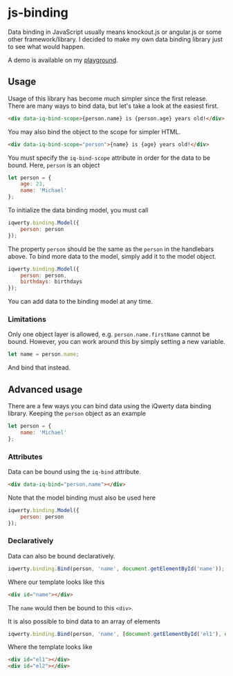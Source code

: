# js-binding

Data binding in JavaScript usually means knockout.js or angular.js or some other framework/library. I decided to make my own  data binding library just to see what would happen.

A demo is available on my [playground](https://www.michaelcheng.us/playground/lib-js/binding/).

## Usage
Usage of this library has become much simpler since the first release. There are many ways to bind data, but let's take a look at the easiest first.

```html
<div data-iq-bind-scope>{person.name} is {person.age} years old!</div>
```

You may also bind the object to the scope for simpler HTML.

```html
<div data-iq-bind-scope="person">{name} is {age} years old!</div>
```

You must specify the `iq-bind-scope` attribute in order for the data to be bound. Here, `person` is an object

```javascript
let person = {
	age: 23,
	name: 'Michael'
};
```

To initialize the data binding model, you must call

```javascript
iqwerty.binding.Model({
	person: person
});
```

The property `person` should be the same as the `person` in the handlebars above. To bind more data to the model, simply add it to the model object.

```javascript
iqwerty.binding.Model({
	person: person,
	birthdays: birthdays
});
```

You can add data to the binding model at any time.

### Limitations
Only one object layer is allowed, e.g. `person.name.firstName` cannot be bound. However, you can work around this by simply setting a new variable.

```javascript
let name = person.name;
```

And bind that instead.

## Advanced usage
There are a few ways you can bind data using the iQwerty data binding library. Keeping the `person` object as an example

```javascript
let person = {
	name: 'Michael'
};
```

### Attributes
Data can be bound using the `iq-bind` attribute.

```html
<div data-iq-bind="person.name"></div>
```

Note that the model binding must also be used here

```javascript
iqwerty.binding.Model({
	person: person
});
```

### Declaratively
Data can also be bound declaratively.

```javascript
iqwerty.binding.Bind(person, 'name', document.getElementById('name'));
```

Where our template looks like this

```html
<div id="name"></div>
```

The `name` would then be bound to this `<div>`.

It is also possible to bind data to an array of elements

```javascript
iqwerty.binding.Bind(person, 'name', [document.getElementById('el1'), document.getElementById('el2')]);
```

Where the template looks like

```html
<div id="el1"></div>
<div id="el2"></div>
```
